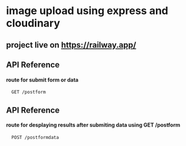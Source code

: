 
# image upload using express and cloudinary
## project live on https://railway.app/


## API Reference

#### route for submit form or data

```http
  GET /postform
```

## API Reference

#### route for desplaying results after submiting data using GET /postform

```http
  POST /postformdata
```




